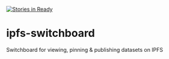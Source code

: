 [![Stories in Ready](https://badge.waffle.io/CodeForPhilly/ipfs-switchboard.png?label=ready&title=Ready)](https://waffle.io/CodeForPhilly/ipfs-switchboard)
# ipfs-switchboard
Switchboard for viewing, pinning &amp; publishing datasets on IPFS
